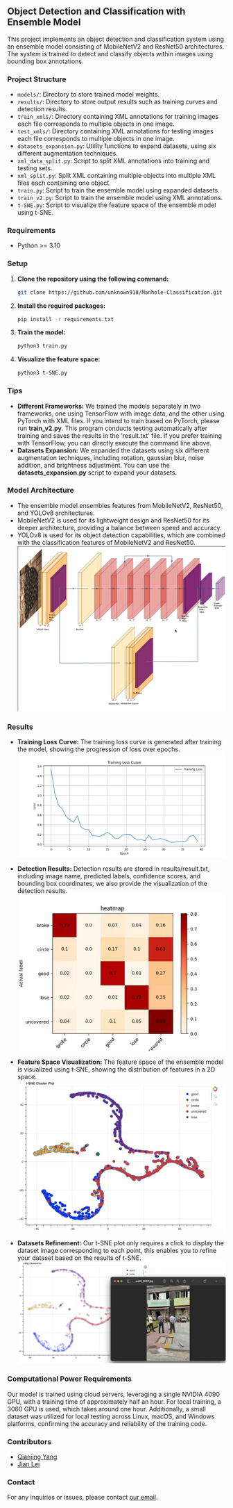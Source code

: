 ## Object Detection and Classification with Ensemble Model

This project implements an object detection and classification system using an ensemble model consisting of MobileNetV2
and ResNet50 architectures. The system is trained to detect and classify objects within images using bounding box
annotations.

### Project Structure

- `models/`: Directory to store trained model weights.
- `results/`: Directory to store output results such as training curves and detection results.
- `train_xmls/`: Directory containing XML annotations for training images each file corresponds to multiple objects in
  one image.
- `test_xmls/`: Directory containing XML annotations for testing images each file corresponds to multiple objects in one
  image.
- `datasets_expansion.py`: Utility functions to expand datasets, using six different augmentation techniques.
- `xml_data_split.py`: Script to split XML annotations into training and testing sets.
- `xml_split.py`: Split XML containing multiple objects into multiple XML files each containing one object.
- `train.py`: Script to train the ensemble model using expanded datasets.
- `train_v2.py`: Script to train the ensemble model using XML annotations.
- `t-SNE.py`: Script to visualize the feature space of the ensemble model using t-SNE.

### Requirements

- Python >= 3.10

### Setup

1. **Clone the repository using the following command:**

    ```bash
    git clone https://github.com/unknown918/Manhole-Classification.git
    ```

2. **Install the required packages:**

    ```bash
    pip install -r requirements.txt
    ```

3. **Train the model:**

    ```bash
    python3 train.py
    ```

4. **Visualize the feature space:**

    ```bash
    python3 t-SNE.py
    ```

### Tips

- **Different Frameworks:** We trained the models separately in two frameworks, one using TensorFlow with image data,
  and the other using PyTorch with XML files. If you intend to train based on PyTorch, please run **train_v2.py**. This
  program conducts testing automatically after training and saves the results in the 'result.txt' file. If you prefer
  training
  with TensorFlow, you can directly execute the command line above.
- **Datasets Expansion:** We expanded the datasets using six different augmentation techniques, including rotation,
  gaussian blur, noise addition, and brightness adjustment. You can use the **datasets_expansion.py** script to expand
  your datasets.

### Model Architecture

- The ensemble model ensembles features from MobileNetV2, ResNet50, and YOLOv8 architectures.
- MobileNetV2 is used for its lightweight design and ResNet50 for its deeper architecture, providing a balance between
  speed and accuracy.
- YOLOv8 is used for its object detection capabilities, which are combined with the classification features of
  MobileNetV2 and ResNet50.
  ![Ensemble Model](images/diagram.png)

### Results

- **Training Loss Curve:**
  The training loss curve is generated after training the model, showing the progression of loss over epochs.
  ![Training Loss Curve](images/loss_curve.png)

- **Detection Results:**
  Detection results are stored in results/result.txt, including image name, predicted labels,
  confidence scores, and bounding box coordinates, we also provide the visualization of the detection results.
  ![Detection Results](images/detection_results.png)

- **Feature Space Visualization:**
  The feature space of the ensemble model is visualized using t-SNE, showing the
  distribution of features in a 2D space.
  ![t-SNE](images/t-SNE-to-dataset.png)

- **Datasets Refinement:**
  Our t-SNE plot only requires a click to display the dataset image corresponding to each
  point, this enables you to refine your dataset based on the results of t-SNE.
  ![Datasets Refinement](images/t-SNE.png)

### Computational Power Requirements

Our model is trained using cloud servers, leveraging a single NVIDIA 4090 GPU, with a training time of approximately
half an hour. For local training, a 3060 GPU is used, which takes around one hour. Additionally, a small dataset was
utilized for local testing across Linux, macOS, and Windows platforms, confirming the accuracy and reliability of the
training code.

### Contributors

- [Qianjing Yang](https://github.com/unknown918)
- [Jian Lei](https://github.com/LeiShang2004?query=2256726183%40qq.com)

### Contact

For any inquiries or issues, please contact [our email](8208221520@csu.edu.cn).



